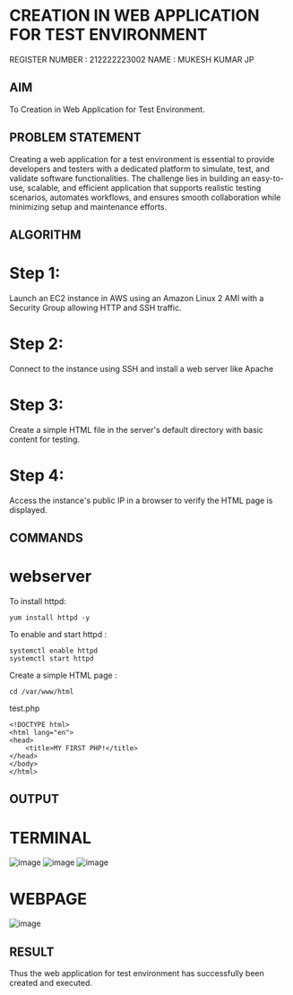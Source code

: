 # CREATION IN WEB APPLICATION FOR TEST ENVIRONMENT

REGISTER NUMBER : 212222223002
NAME : MUKESH KUMAR JP
## AIM
 To Creation in Web Application for Test Environment.
   
## PROBLEM STATEMENT
 Creating a web application for a test environment is essential to provide developers and testers with a dedicated platform to simulate, test, and validate software functionalities. The challenge lies in building an easy-to-use, scalable, and efficient application that supports realistic testing scenarios, automates workflows, and ensures smooth collaboration while minimizing setup and maintenance efforts.
    
## ALGORITHM
# Step 1:
Launch an EC2 instance in AWS using an Amazon Linux 2 AMI with a Security Group allowing HTTP and SSH traffic.
# Step 2:
Connect to the instance using SSH and install a web server like Apache
# Step 3:
Create a simple HTML file in the server's default directory with basic content for testing.
# Step 4:
Access the instance's public IP in a browser to verify the HTML page is displayed.

## COMMANDS
# webserver
To install httpd:
```
yum install httpd -y
```
To enable and start httpd :
```
systemctl enable httpd
systemctl start httpd
```
Create a simple HTML page :
```
cd /var/www/html
```
test.php
```
<!DOCTYPE html>
<html lang="en">
<head>
    <title>MY FIRST PHP!</title>
</head>
</body>
</html>
```

## OUTPUT
# TERMINAL
![image](https://github.com/user-attachments/assets/92d227f7-c6ec-4c36-8423-526e3ee6ea94)
![image](https://github.com/user-attachments/assets/7c3131bf-92fd-46c8-b41b-0a5316441b71)
![image](https://github.com/user-attachments/assets/b382bcf9-3dc0-4b62-9e45-9a2d911d691f)











# WEBPAGE

![image](https://github.com/user-attachments/assets/81e806f5-a6b3-406d-bb39-da9665197e4c)

## RESULT
Thus the web application for test environment has successfully been created and executed.

